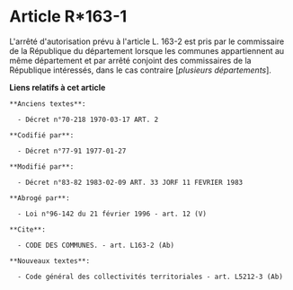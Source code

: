 # Article R*163-1

L'arrêté d'autorisation prévu à l'article L. 163-2 est pris par le commissaire de la République du département lorsque les
communes appartiennent au même département et par arrêté conjoint des commissaires de la République intéressés, dans le cas
contraire [*plusieurs départements*].

**Liens relatifs à cet article**

	**Anciens textes**:

	  - Décret n°70-218 1970-03-17 ART. 2

	**Codifié par**:

	  - Décret n°77-91 1977-01-27

	**Modifié par**:

	  - Décret n°83-82 1983-02-09 ART. 33 JORF 11 FEVRIER 1983

	**Abrogé par**:

	  - Loi n°96-142 du 21 février 1996 - art. 12 (V)

	**Cite**:

	  - CODE DES COMMUNES. - art. L163-2 (Ab)

	**Nouveaux textes**:

	  - Code général des collectivités territoriales - art. L5212-3 (Ab)
